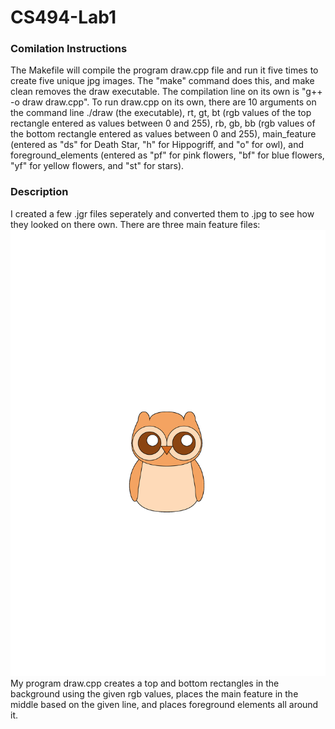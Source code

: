 # CS494-Lab1

### Comilation Instructions
The Makefile will compile the program draw.cpp file and run it five times to create five unique jpg images. The "make" command does this, and make clean removes the draw executable.
The compilation line on its own is "g++ -o draw draw.cpp". To run draw.cpp on its own, there are 10 arguments on the command line ./draw (the executable), rt, gt, bt (rgb values of the top rectangle entered as values between 0 and 255), rb, gb, bb (rgb values of the bottom rectangle entered as values between 0 and 255), main_feature (entered as "ds" for Death Star, "h" for Hippogriff, and "o" for owl), and foreground_elements (entered as "pf" for pink flowers, "bf" for blue flowers, "yf" for yellow flowers, and "st" for stars).

### Description
I created a few .jgr files seperately and converted them to .jpg to see how they looked on there own. There are three main feature files:
![name](https://github.com/HollyBeth3/CS494-Lab1/blob/main/images/owl.jpg?raw=true)
My program draw.cpp creates a top and bottom rectangles in the background using the given rgb values, places the main feature in the middle based on the given line, and places foreground elements all around it.
